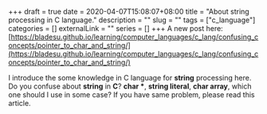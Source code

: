 +++ 
draft = true
date = 2020-04-07T15:08:07+08:00
title = "About string processing in C language."
description = ""
slug = "" 
tags = ["c_language"]
categories = []
externalLink = ""
series = []
+++
A new post here:
[https://bladesu.github.io/learning/computer_languages/c_lang/confusing_concepts/pointer_to_char_and_string/](https://bladesu.github.io/learning/computer_languages/c_lang/confusing_concepts/pointer_to_char_and_string/)

I introduce the some knowledge in C language for __string__ processing here. Do you confuse about __string__ in __C__? __char *__, __string literal__, __char array__, which one should I use in some case? If you have same problem, please read this article.
